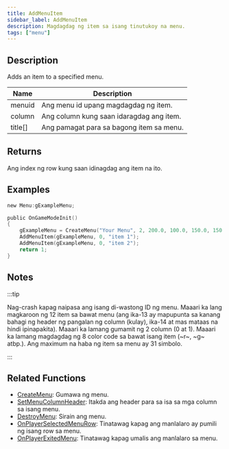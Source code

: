 ```yaml
---
title: AddMenuItem
sidebar_label: AddMenuItem
description: Magdagdag ng item sa isang tinutukoy na menu.
tags: ["menu"]
---
```


## Description

Adds an item to a specified menu.

| Name    | Description                              |
| ------- | ---------------------------------------- |
| menuid  | Ang menu id upang magdagdag ng item.     |
| column  | Ang column kung saan idaragdag ang item. |
| title[] | Ang pamagat para sa bagong item sa menu. |

## Returns

Ang index ng row kung saan idinagdag ang item na ito.

## Examples

```c
new Menu:gExampleMenu;

public OnGameModeInit()
{
    gExampleMenu = CreateMenu("Your Menu", 2, 200.0, 100.0, 150.0, 150.0);
    AddMenuItem(gExampleMenu, 0, "item 1");
    AddMenuItem(gExampleMenu, 0, "item 2");
    return 1;
}
```

## Notes

:::tip

Nag-crash kapag naipasa ang isang di-wastong ID ng menu. Maaari ka lang magkaroon ng 12 item sa bawat menu (ang ika-13 ay mapupunta sa kanang bahagi ng header ng pangalan ng column (kulay), ika-14 at mas mataas na hindi ipinapakita). Maaari ka lamang gumamit ng 2 column (0 at 1). Maaari ka lamang magdagdag ng 8 color code sa bawat isang item (~r~, ~g~ atbp.). Ang maximum na haba ng item sa menu ay 31 simbolo.

:::

## Related Functions

- [CreateMenu](CreateMenu): Gumawa ng menu.
- [SetMenuColumnHeader](SetMenuColumnHeader): Itakda ang header para sa isa sa mga column sa isang menu.
- [DestroyMenu](DestroyMenu): Sirain ang menu.
- [OnPlayerSelectedMenuRow](../callbacks/OnPlayerSelectedMenuRow): Tinatawag kapag ang manlalaro ay pumili ng isang row sa menu.
- [OnPlayerExitedMenu](../callbacks/OnPlayerExitedMenu): Tinatawag kapag umalis ang manlalaro sa menu.
